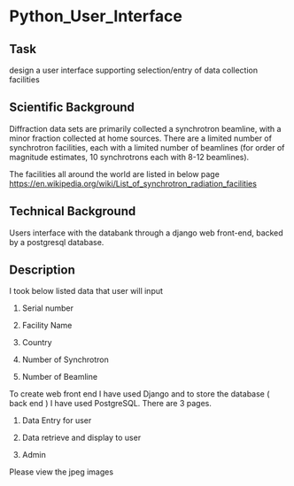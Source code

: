 # Python_User_Interface

## Task
design a user interface supporting selection/entry of data collection facilities

## Scientific Background
Diffraction data sets are primarily collected a synchrotron beamline, with a minor fraction collected at home sources. There are a limited number of synchrotron facilities, each with a limited number of beamlines (for order of magnitude estimates, 10 synchrotrons each with 8-12 beamlines).

The facilities all around the world are listed in below page
https://en.wikipedia.org/wiki/List_of_synchrotron_radiation_facilities

## Technical Background
Users interface with the databank through a django web front-end, backed by a postgresql database.

## Description
I took below listed data that user will input

1) Serial number

2) Facility Name

3) Country

4) Number of Synchrotron

5) Number of Beamline

To create web front end I have used Django and to store the database ( back end ) I have used PostgreSQL.
There are 3 pages.

1) Data Entry for user

2) Data retrieve and display to user

3) Admin

Please view the jpeg images
